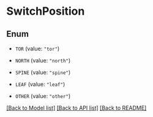 # SwitchPosition

## Enum


* `TOR` (value: `"tor"`)

* `NORTH` (value: `"north"`)

* `SPINE` (value: `"spine"`)

* `LEAF` (value: `"leaf"`)

* `OTHER` (value: `"other"`)


[[Back to Model list]](../README.md#documentation-for-models) [[Back to API list]](../README.md#documentation-for-api-endpoints) [[Back to README]](../README.md)


